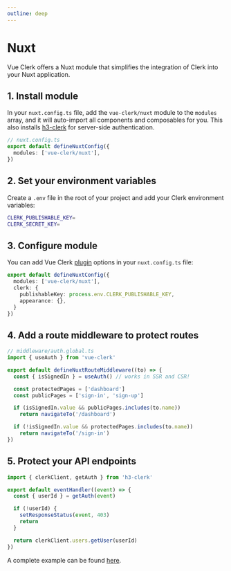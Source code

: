 ```yaml
---
outline: deep
---
```


# Nuxt

Vue Clerk offers a Nuxt module that simplifies the integration of Clerk into your Nuxt application.

## 1. Install module

In your `nuxt.config.ts` file, add the `vue-clerk/nuxt` module to the `modules` array, and it will auto-import all components and composables for you. This also installs [h3-clerk](https://github.com/wobsoriano/h3-clerk) for server-side authentication.

```ts
// nuxt.config.ts
export default defineNuxtConfig({
  modules: ['vue-clerk/nuxt'],
})
```

## 2. Set your environment variables

Create a `.env` file in the root of your project and add your Clerk environment variables:

```bash
CLERK_PUBLISHABLE_KEY=
CLERK_SECRET_KEY=
```

## 3. Configure module

You can add Vue Clerk [plugin](/plugin#properties) options in your `nuxt.config.ts` file:

```ts
export default defineNuxtConfig({
  modules: ['vue-clerk/nuxt'],
  clerk: {
    publishableKey: process.env.CLERK_PUBLISHABLE_KEY,
    appearance: {},
  }
})
```

## 4. Add a route middleware to protect routes

```ts
// middleware/auth.global.ts
import { useAuth } from 'vue-clerk'

export default defineNuxtRouteMiddleware((to) => {
  const { isSignedIn } = useAuth() // works in SSR and CSR!

  const protectedPages = ['dashboard']
  const publicPages = ['sign-in', 'sign-up']

  if (isSignedIn.value && publicPages.includes(to.name))
    return navigateTo('/dashboard')

  if (!isSignedIn.value && protectedPages.includes(to.name))
    return navigateTo('/sign-in')
})
```

## 5. Protect your API endpoints

```ts
import { clerkClient, getAuth } from 'h3-clerk'

export default eventHandler((event) => {
  const { userId } = getAuth(event)

  if (!userId) {
    setResponseStatus(event, 403)
    return
  }

  return clerkClient.users.getUser(userId)
})
```

A complete example can be found [here](https://github.com/wobsoriano/nuxt-clerk-template).
